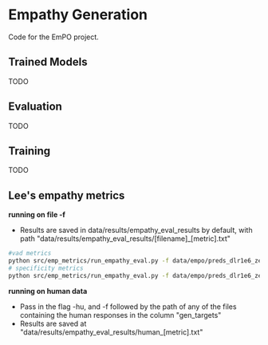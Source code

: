 # Empathy Generation
Code for the EmPO project. 

## Trained Models
TODO

## Evaluation
TODO

## Training
TODO

## Lee's empathy metrics
**running on file -f**
- Results are saved in data/results/empathy_eval_results by default, with path "data/results/empathy_eval_results/[filename]_[metric].txt"
```bash
#vad metrics
python src/emp_metrics/run_empathy_eval.py -f data/empo/preds_dlr1e6_zephyr-7b-sft-full122_d211.txt -m vad 
# specificity metrics
python src/emp_metrics/run_empathy_eval.py -f data/empo/preds_dlr1e6_zephyr-7b-sft-full122_d211.txt -m nidf

```

**running on human data**
* Pass in the flag -hu, and -f followed by the path of any of the files containing the human responses in the column "gen_targets"
* Results are saved at "data/results/empathy_eval_results/human_[metric].txt"




